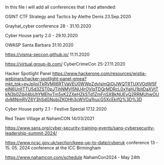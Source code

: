 In this file i will add all conferences that I had attended:

OSINT CTF Strategy and Tactics by Alethe Denis 23.Sep.2020

Grayhat_cyber conference   28 - 31.10.2020  

Cyber House party 2.0 - 29.10.2020

OWASP Santa Barbara 31.10.2020

https://visma-seccon.github.io/ 11.11.2020

https://virtual.group-ib.com/ CyberCrimeCon 25-27.11.2020

Hacker Spotlight Panel https://www.hackerone.com/resources/wistia-webinars/hacker-spotlight-panel-emea?mkt_tok=eyJpIjoiTkRVMll6RTVaVEU0WWpZdyIsInQiOiJWQTRTUXVOdW5FelN6UnlITTU5d3ZST0pJTjhNMVl5NU4rOVlqTDQrMDRcL0xYaHJ1bitDaXVtTkN3b0ZibjI4bUhYMEhvTm5xK2ZXeHZkSTd1ZmFnSXBkNUEyQ2RRMUhwOUdvMlNmRVZ6Y3hSdGNobjZKOHh3cWVOa1hucG5XcEkifQ%3D%3D

Cyber House party 2.1 - Festive Special 17.12.2020

Red Team Village at NahamCON  14/03/2021

https://www.sans.org/cyber-security-training-events/sans-cybersecurity-leadership-summit-2024/

https://www.ncsc.gov.uk/section/keep-up-to-date/cyberuk conference 13 - 15. 05. 2024 conference at the ICC Birmingham


https://www.nahamcon.com/schedule NahamCon2024  - May 24th 
